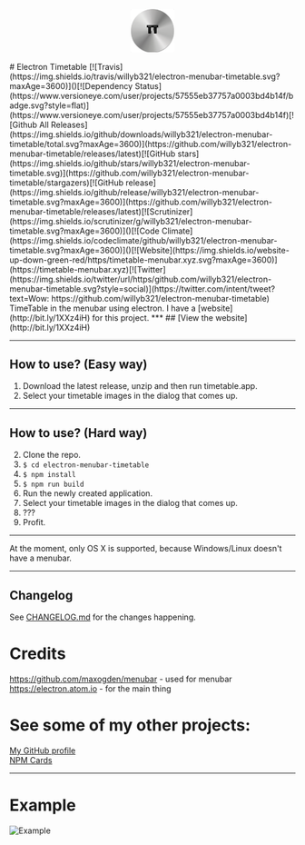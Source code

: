 <p align="center">
  <img src="./TTIcon.png" width=15% height=15%/>
</p>
# Electron Timetable [![Travis](https://img.shields.io/travis/willyb321/electron-menubar-timetable.svg?maxAge=3600)]()[![Dependency Status](https://www.versioneye.com/user/projects/57555eb37757a0003bd4b14f/badge.svg?style=flat)](https://www.versioneye.com/user/projects/57555eb37757a0003bd4b14f)[![Github All Releases](https://img.shields.io/github/downloads/willyb321/electron-menubar-timetable/total.svg?maxAge=3600)](https://github.com/willyb321/electron-menubar-timetable/releases/latest)[![GitHub stars](https://img.shields.io/github/stars/willyb321/electron-menubar-timetable.svg)](https://github.com/willyb321/electron-menubar-timetable/stargazers)[![GitHub release](https://img.shields.io/github/release/willyb321/electron-menubar-timetable.svg?maxAge=3600)](https://github.com/willyb321/electron-menubar-timetable/releases/latest)[![Scrutinizer](https://img.shields.io/scrutinizer/g/willyb321/electron-menubar-timetable.svg?maxAge=3600)]()[![Code Climate](https://img.shields.io/codeclimate/github/willyb321/electron-menubar-timetable.svg?maxAge=3600)]()[![Website](https://img.shields.io/website-up-down-green-red/https/timetable-menubar.xyz.svg?maxAge=3600)](https://timetable-menubar.xyz)[![Twitter](https://img.shields.io/twitter/url/https/github.com/willyb321/electron-menubar-timetable.svg?style=social)](https://twitter.com/intent/tweet?text=Wow: https://github.com/willyb321/electron-menubar-timetable)
TimeTable in the menubar using electron. I have a [website](http://bit.ly/1XXz4iH) for this project.
***  
## [View the website](http://bit.ly/1XXz4iH)  

***  

## How to use? (Easy way)  

1. Download the latest release, unzip and then run timetable.app.  
2. Select your timetable images in the dialog that comes up.  

***  

## How to use? (Hard way)  
2. Clone the repo.  
3. ```$ cd electron-menubar-timetable```  
4. ```$ npm install```  
5. ```$ npm run build```  
6. Run the newly created application.  
7. Select your timetable images in the dialog that comes up.  
8. ???  
9. Profit.  

***  
At the moment, only OS X is supported, because Windows/Linux doesn't have a menubar.  

***  

## Changelog  
See [CHANGELOG.md](https://github.com/willyb321/electron-menubar-timetable/blob/master/CHANGELOG.md) for the changes happening.  

# Credits
<https://github.com/maxogden/menubar> - used for menubar  
<https://electron.atom.io> - for the main thing

# See some of my other projects:
[My GitHub profile](https://github.com/willyb321)  
[NPM Cards](https://github.com/willyb321/npm_cards)  
[]()  

***
# Example
![Example](/example.gif "Example")





